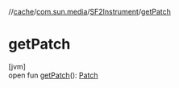 //[cache](../../../index.md)/[com.sun.media](../index.md)/[SF2Instrument](index.md)/[getPatch](get-patch.md)

# getPatch

[jvm]\
open fun [getPatch](get-patch.md)(): [Patch](https://docs.oracle.com/javase/8/docs/api/javax/sound/midi/Patch.html)

